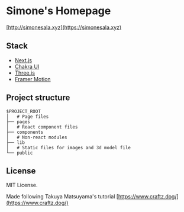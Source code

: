 # Simone's Homepage

[http://simonesala.xyz](https://simonesala.xyz)

## Stack

- [Next.js](https://nextjs.org/)
- [Chakra UI](https://chakra-ui.com/) 
- [Three.js](https://threejs.org/) 
- [Framer Motion](https://www.framer.com/motion/)

## Project structure

```
$PROJECT_ROOT
│   # Page files
├── pages
│   # React component files
├── components
│   # Non-react modules
├── lib
│   # Static files for images and 3d model file
└── public
```

## License

MIT License.

Made following Takuya Matsuyama's tutorial [https://www.craftz.dog/](https://www.craftz.dog/)
